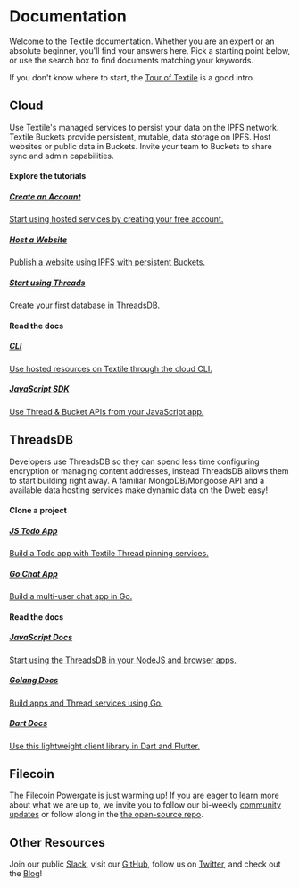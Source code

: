 # Documentation

Welcome to the Textile documentation. Whether you are an expert or an absolute beginner, you'll find your answers here. Pick a starting point below, or use the search box to find documents matching your keywords.

If you don't know where to start, the [Tour of Textile](./a-tour-of-textile.md) is a good intro.

## Cloud

Use Textile's managed services to persist your data on the IPFS network. Textile Buckets provide persistent, mutable, data storage on IPFS. Host websites or public data in Buckets. Invite your team to Buckets to share sync and admin capabilities.

#### Explore the tutorials

<div class="txtl-options">
  <a href="./tutorials/create-an-account" class="box">
    <h5>Create an Account</h5>
    <p>Start using hosted services by creating your free account.</p>
  </a>
  <span class="box-space"> </span>
  <a href="./tutorials/host-a-website" class="box">
    <h5>Host a Website</h5>
    <p>Publish a website using IPFS with persistent Buckets.</p>
  </a>
  <span class="box-space"> </span>
  <a href="./tutorials/create-a-threads-database" class="box">
    <h5>Start using Threads</h5>
    <p>Create your first database in ThreadsDB.</p>
  </a>
</div>

#### Read the docs

<div class="txtl-options">
  <a href="./cloud/cli" class="box">
    <h5>CLI</h5>
    <p>Use hosted resources on Textile through the cloud CLI.</p>
  </a>
  <span class="box-space"> </span>
  <a href="https://textileio.github.io/js-textile/" target="_blank" class="box">
    <h5>JavaScript SDK</h5>
    <p>Use Thread & Bucket APIs from your JavaScript app.</p>
  </a>
  <span class="box-space"> </span>
  <span class="box-fill">
  </span>
</div>

## ThreadsDB

Developers use ThreadsDB so they can spend less time configuring encryption or managing content addresses, instead ThreadsDB allows them to start building right away. A familiar MongoDB/Mongoose API and a available data hosting services make dynamic data on the Dweb easy!

#### Clone a project

<div class="txtl-options">
  <a href="https://github.com/textileio/js-todo-demo#threads-todo-demo" target="_blank" class="box">
    <h5>JS Todo App</h5>
    <p>Build a Todo app with Textile Thread pinning services.</p>
  </a>
  <span class="box-space"> </span>
  <a href="https://github.com/textileio/go-threads/tree/master/examples/chat" target="_blank" class="box">
    <h5>Go Chat App</h5>
    <p>Build a multi-user chat app in Go.</p>
  </a>
  <span class="box-space"> </span>
  <span class="box-fill">
  </span>
</div>

#### Read the docs

<div class="txtl-options">
  <a href="https://textileio.github.io/js-threads/" target="_blank" class="box">
    <h5>JavaScript Docs</h5>
    <p>Start using the ThreadsDB in your NodeJS and browser apps.</p>
  </a>
  <span class="box-space"> </span>
  <a href="https://textileio.github.io/go-threads/" target="_blank" class="box">
    <h5>Golang Docs</h5>
    <p>Build apps and Thread services using Go.</p>
  </a>
  <span class="box-space"> </span>
  <a href="https://textileio.github.io/dart-threads-client/" target="_blank" class="box">
    <h5>Dart Docs</h5>
    <p>Use this lightweight client library in Dart and Flutter.</p>
  </a>
</div>

## Filecoin

The Filecoin Powergate is just warming up! If you are eager to learn more about what we are up to, we invite you to follow our bi-weekly [community updates](https://blog.textile.io/tag/filecoin) or follow along in the [the open-source repo](https://github.com/textileio/powergate).

## Other Resources

Join our public [Slack](https://slack.textile.io), visit our [GitHub](https://github.com/textileio), follow us on [Twitter](https://twitter.com/textileio), and check out the [Blog](https://blog.textile.io/)!

<br>
